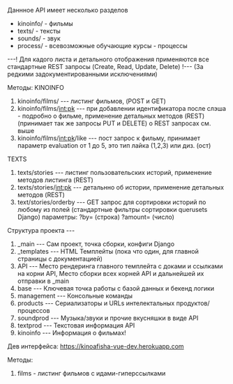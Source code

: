 Даннное API имеет несколько разделов
 - kinoinfo/ - фильмы
 - texts/ - тексты
 - sounds/ - звук
 - process/ - всевозможные обучающие курсы - процессы
 
---! Для кадого листа и детального отображения применяются все стандартные REST запросы (Create, Read, Update, Delete) !---
(За редкими задокументированными исключениями)



Методы:
KINOINFO
1) kinoinfo/films/  ---  листинг фильмов,
    (POST и  GET)
2) kinoinfo/films/<int:pk> --- при добавлении идентификатора после слэша - подробно о фильме, применение детальных методов (REST)
    (принимает так же запросы PUT и DELETE) о REST запросах см. выше
3) kinoinfo/films/<int:pk>/like --- пост запрос к фильму, принимает параметр evaluation от 1 до 5, это тип лайка (1,2,3) или диз. (ост)

TEXTS
1) texts/stories   ---   листинг пользовательских историй, применение методов листинга (REST)
2) texts/stories/<int:pk> --- детальнно об истории, применение детальных методов (REST)
3) text/stories/orderby  --- GET запрос для сортировки историй по любому из полей (стандартные фильтры сортировки querusets  Django) параметры: ?by= (строка)  ?amount= (число)

Структура проекта ---
1) _main --- Сам проект, точка сборки, конфиги Django
2) _templates  --- HTML Темплейты (пока что один, для главной страницы с документацией)
3) API --- Место рендеринга главного темплейта с доками и ссылками на корни API, Место сборки всех корней API и дальнейшей их отправки в  _main
4) base --- Ключевая точка работы с базой данных и бекенд логики
5) management --- Консольные команды
6) products --- Сериализаторы и URLs интелектальных продуктов/процессов
7) soundprod --- Музыка/звуки и прочие вкусняшки в виде API
8) textprod ---  Текстовая информация API
9) kinoinfo --- Информация о фильмах!

    
Дев интерфейса: https://kinoafisha-vue-dev.herokuapp.com

Методы:
1) films - листинг фильмов с идами-гиперссылками


